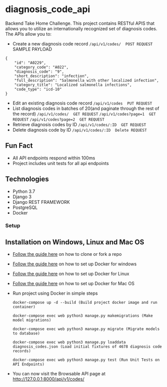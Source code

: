 # diagnosis_code_api
Backend Take Home Challenge. This project contains RESTful APIS that allows you to utilize an internationally recognized set of diagnosis codes. The APIs allow you to:
* Create a new diagnosis code record 
```/api/v1/codes/  POST REQUEST```
SAMPLE PAYLOAD
``` 
{
    "id": "A0229",
    "category_code": "A022",
    "diagnosis_code": "9",
    "short_description": "infection",
    "full_description": "Salmonella with other localized infection",
    "category_title": "Localized salmonella infections",
    "code_type": "icd-10"
}
```
* Edit an existing diagnosis code record
```/api/v1/codes  PUT REQUEST```
* List diagnosis codes in batches of 20(and paginate through the rest of the record)
```/api/v1/codes/  GET REQUEST```
```/api/v1/codes?page=1  GET REQUEST```
```/api/v1/codes?page=2  GET REQUEST```
* Retrieve diagnosis codes by ID
```/api/v1/codes/:ID  GET REQUEST```
* Delete diagnosis code by ID
```/api/v1/codes/:ID  Delete REQUEST```

## Fun Fact
* All API endpoints respond within 100ms
* Project includes unit tests for all api endpoints

## Technologies
* Python 3.7
* Django 3
* Django REST FRAMEWORK
* PostgreSQL
* Docker

### Setup
## Installation on Windows, Linux and Mac OS

* [Follow the guide here](https://help.github.com/articles/fork-a-repo) on how to clone or fork a repo

* [Follow the guide here](https://docs.docker.com/docker-for-windows/install/) on how to set up Docker for windows
* [Follow the guide here](https://docs.docker.com/engine/install/ubuntu/) on how to set up Docker for Linux
* [Follow the guide here](https://docs.docker.com/docker-for-mac/install/#:~:text=Install%20and%20run%20Docker%20Desktop,Applications%20folder%20to%20start%20Docker.) on how to set up Docker for Mac OS

* Run project using Docker in simple steps

  ```
  docker-compose up -d --build (Build project docker image and run container)
  
  docker-compose exec web python3 manage.py makemigrations (Make model migrations)
  
  docker-compose exec web python3 manage.py migrate (Migrate models to database)
  
  docker-compose exec web python3 manage.py loaddata diagnosis_codes.json (Load initial fixtures of 4678 diagnosis code records)
  
  docker-compose exec web python3 manage.py test (Run Unit Tests on API Endpoints)
  
  ```
* You can now visit the Browsable API page at http://127.0.0.1:8000/api/v1/codes/
